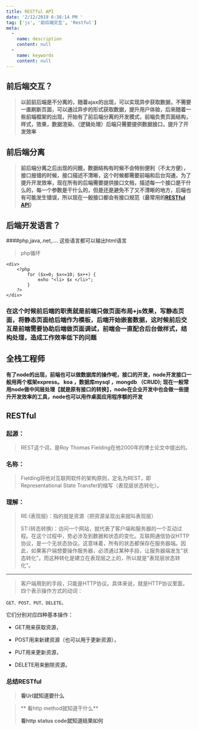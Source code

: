 ```yaml
---
title: RESTful API
date: '2/12/2019 6:38:14 PM '
tag: ['js', '前后端交互', 'Restful']
meta:
  -
    name: description
    content: null
  -
    name: keywords
    content: null
---
```


## 前后端交互？

> #### 以前前后端是不分离的，随着ajax的出现，可以实现异步获取数据，不需要一直刷新页面，可以通过异步的形式获取数据，提升用户体验，后来随着一些前端框架的出现，开始有了前后端分离的开发模式，前端负责页面结构，样式，效果，数据渲染、（逻辑处理）后端只需要提供数据接口，提升了开发效率

## 前后端分离

> #### 前后端分离之后出现的问题，数据结构有时候不会特别便利（不太方便），接口报错的时候，接口描述不清晰，这个时候都需要前端和后台沟通，为了提升开发效率，现在所有的后端需要提供接口文档，描述每一个接口是干什么的，每一个参数是干什么的，但是还是避免不了又不清晰的地方，后端也有可能发生错误，所以现在一般接口都会有接口规范（最常用的[RESTful API](http://www.ruanyifeng.com/blog/2018/10/restful-api-best-practices.html)）

## 后端开发语言？

####php,java,.net,.... 这些语言都可以输出html语言

> php循环

	<div>
		<?php
			for ($x=0; $x<=10; $x++) {
				exho "<li> $x </li>";
			}
		?>
	</div>


### 在这个时候前后端的职责就是前端只做页面布局+js效果，写静态页面，将静态页面给后端作为模板，后端开始嵌套数据，这时候前后交互是前端需要协助后端做页面调试，前端会一直配合后台做样式，结构处理，造成工作效率低下的问题

## 全栈工程师

#### 有了node的出现，前端也可以做数据库的操作呢，接口的开发，node开发接口一般用两个框架express。 koa ，数据库mysql ，mongdb （CRUD); 现在一般常用node做中间层处理【就是原有接口的转换】，node在企业开发中也会做一些提升开发效率的工具，node也可以用作桌面应用程序额的开发


## RESTful

### 起源：

> REST这个词，是Roy Thomas Fielding在他2000年的博士论文中提出的。

### 名称：

> Fielding将他对互联网软件的架构原则，定名为REST，即Representational State Transfer的缩写（表现层状态转化）。

### 理解：

> RE:(表现层)：指的就是资源（把资源呈现出来就叫表现层）	
> 			
> ST:(转态转换)：访问一个网站，就代表了客户端和服务器的一个互动过程。在这个过程中，势必涉及到数据和状态的变化。互联网通信协议HTTP协议，是一个无状态协议。这意味着，所有的状态都保存在服务器端。因此，如果客户端想要操作服务器，必须通过某种手段，让服务器端发生"状态转化”。而这种转化是建立在表现层之上的，所以就是"表现层状态转化"。


----------
> 客户端用到的手段，只能是HTTP协议。具体来说，就是HTTP协议里面，四个表示操作方式的动词：
> 
	GET、POST、PUT、DELETE。
它们分别对应四种基本操作：

> 
- GET用来获取资源，
> 
- POST用来新建资源（也可以用于更新资源），
> 
- PUT用来更新资源，
> 
- DELETE用来删除资源。


### 总结RESTful

> **看Url就知道要什么**

> 
>** 看http method就知道干什么**
> 
> **看http status code就知道结果如何**
> 
